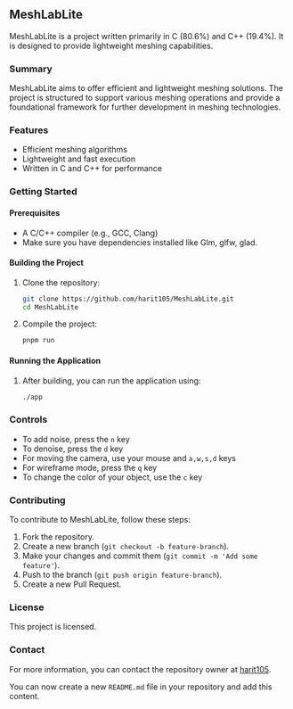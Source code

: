 ## MeshLabLite

MeshLabLite is a project written primarily in C (80.6%) and C++ (19.4%). It is designed to provide lightweight meshing capabilities.

### Summary
MeshLabLite aims to offer efficient and lightweight meshing solutions. The project is structured to support various meshing operations and provide a foundational framework for further development in meshing technologies.

### Features
- Efficient meshing algorithms
- Lightweight and fast execution
- Written in C and C++ for performance

### Getting Started

#### Prerequisites
- A C/C++ compiler (e.g., GCC, Clang)
- Make sure you have dependencies installed like Glm, glfw, glad.

#### Building the Project
1. Clone the repository:
    ```sh
    git clone https://github.com/harit105/MeshLabLite.git
    cd MeshLabLite
    ```
2. Compile the project:
    ```sh
    pnpm run
    ```

#### Running the Application
1. After building, you can run the application using:
    ```sh
    ./app
    ```

### Controls
- To add noise, press the `n` key
- To denoise, press the `d` key
- For moving the camera, use your mouse and `a,w,s,d` keys
- For wireframe mode, press the `q` key
- To change the color of your object, use the `c` key

### Contributing
To contribute to MeshLabLite, follow these steps:
1. Fork the repository.
2. Create a new branch (`git checkout -b feature-branch`).
3. Make your changes and commit them (`git commit -m 'Add some feature'`).
4. Push to the branch (`git push origin feature-branch`).
5. Create a new Pull Request.

### License
This project is licensed.

### Contact
For more information, you can contact the repository owner at [harit105](https://github.com/harit105).

You can now create a new `README.md` file in your repository and add this content.
